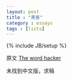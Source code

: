 ```yaml
---
layout: post
title : "黑客"
category : essays
tags : [lists]
---
```

{% include JB/setup %}

原文 [The word hacker](http://www.paulgraham.com/gba.html)  

未找到中文版，求稿  
